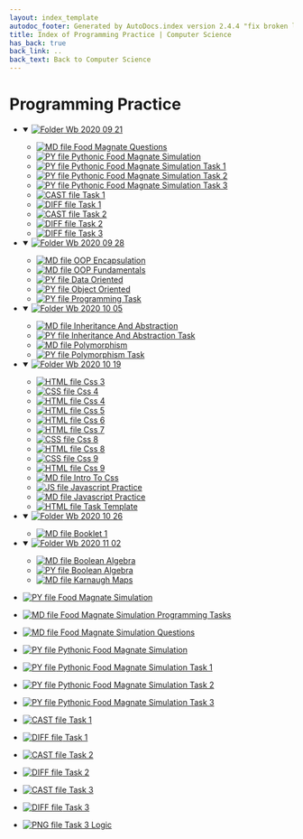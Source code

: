 ```yaml
---
layout: index_template
autodoc_footer: Generated by AutoDocs.index version 2.4.4 "fix broken link for 'C' filetype" ⓒ Starwort, 2020
title: Index of Programming Practice | Computer Science
has_back: true
back_link: ..
back_text: Back to Computer Science
---
```


# **Programming Practice**

- <details open><summary><a href='./wb_2020_09_21'><img title='Folder' src='https://starwort.github.io/computer-science/icon-folder.png'> Wb 2020 09 21</a></summary>

  - [![MD file](https://img.icons8.com/windows/512/03dac6/regular-document.png) Food Magnate Questions](./wb_2020_09_21/food_magnate_questions.html)
  - [![PY file](https://img.icons8.com/windows/512/03dac6/py.png) Pythonic Food Magnate Simulation](./wb_2020_09_21/pythonic_food_magnate_simulation.py)
  - [![PY file](https://img.icons8.com/windows/512/03dac6/py.png) Pythonic Food Magnate Simulation Task 1](./wb_2020_09_21/pythonic_food_magnate_simulation_task_1.py)
  - [![PY file](https://img.icons8.com/windows/512/03dac6/py.png) Pythonic Food Magnate Simulation Task 2](./wb_2020_09_21/pythonic_food_magnate_simulation_task_2.py)
  - [![PY file](https://img.icons8.com/windows/512/03dac6/py.png) Pythonic Food Magnate Simulation Task 3](./wb_2020_09_21/pythonic_food_magnate_simulation_task_3.py)
  - [![CAST file](https://img.icons8.com/windows/512/03dac6/important-file.png) Task 1](./wb_2020_09_21/task_1.cast)
  - [![DIFF file](https://img.icons8.com/windows/512/03dac6/important-file.png) Task 1](./wb_2020_09_21/task_1.diff)
  - [![CAST file](https://img.icons8.com/windows/512/03dac6/important-file.png) Task 2](./wb_2020_09_21/task_2.cast)
  - [![DIFF file](https://img.icons8.com/windows/512/03dac6/important-file.png) Task 2](./wb_2020_09_21/task_2.diff)
  - [![DIFF file](https://img.icons8.com/windows/512/03dac6/important-file.png) Task 3](./wb_2020_09_21/task_3.diff)

  </details>
- <details open><summary><a href='./wb_2020_09_28'><img title='Folder' src='https://starwort.github.io/computer-science/icon-folder.png'> Wb 2020 09 28</a></summary>

  - [![MD file](https://img.icons8.com/windows/512/03dac6/regular-document.png) OOP Encapsulation](./wb_2020_09_28/OOP_encapsulation.html)
  - [![MD file](https://img.icons8.com/windows/512/03dac6/regular-document.png) OOP Fundamentals](./wb_2020_09_28/OOP_fundamentals.html)
  - [![PY file](https://img.icons8.com/windows/512/03dac6/py.png) Data Oriented](./wb_2020_09_28/data_oriented.py)
  - [![PY file](https://img.icons8.com/windows/512/03dac6/py.png) Object Oriented](./wb_2020_09_28/object_oriented.py)
  - [![PY file](https://img.icons8.com/windows/512/03dac6/py.png) Programming Task](./wb_2020_09_28/programming_task.py)

  </details>
- <details open><summary><a href='./wb_2020_10_05'><img title='Folder' src='https://starwort.github.io/computer-science/icon-folder.png'> Wb 2020 10 05</a></summary>

  - [![MD file](https://img.icons8.com/windows/512/03dac6/regular-document.png) Inheritance And Abstraction](./wb_2020_10_05/inheritance_and_abstraction.html)
  - [![PY file](https://img.icons8.com/windows/512/03dac6/py.png) Inheritance And Abstraction Task](./wb_2020_10_05/inheritance_and_abstraction_task.py)
  - [![MD file](https://img.icons8.com/windows/512/03dac6/regular-document.png) Polymorphism](./wb_2020_10_05/polymorphism.html)
  - [![PY file](https://img.icons8.com/windows/512/03dac6/py.png) Polymorphism Task](./wb_2020_10_05/polymorphism_task.py)

  </details>
- <details open><summary><a href='./wb_2020_10_19'><img title='Folder' src='https://starwort.github.io/computer-science/icon-folder.png'> Wb 2020 10 19</a></summary>

  - [![HTML file](https://img.icons8.com/windows/512/03dac6/regular-document.png) Css 3](./wb_2020_10_19/css_3.html)
  - [![CSS file](https://img.icons8.com/windows/512/03dac6/css.png) Css 4](./wb_2020_10_19/css_4.css)
  - [![HTML file](https://img.icons8.com/windows/512/03dac6/regular-document.png) Css 4](./wb_2020_10_19/css_4.html)
  - [![HTML file](https://img.icons8.com/windows/512/03dac6/regular-document.png) Css 5](./wb_2020_10_19/css_5.html)
  - [![HTML file](https://img.icons8.com/windows/512/03dac6/regular-document.png) Css 6](./wb_2020_10_19/css_6.html)
  - [![HTML file](https://img.icons8.com/windows/512/03dac6/regular-document.png) Css 7](./wb_2020_10_19/css_7.html)
  - [![CSS file](https://img.icons8.com/windows/512/03dac6/css.png) Css 8](./wb_2020_10_19/css_8.css)
  - [![HTML file](https://img.icons8.com/windows/512/03dac6/regular-document.png) Css 8](./wb_2020_10_19/css_8.html)
  - [![CSS file](https://img.icons8.com/windows/512/03dac6/css.png) Css 9](./wb_2020_10_19/css_9.css)
  - [![HTML file](https://img.icons8.com/windows/512/03dac6/regular-document.png) Css 9](./wb_2020_10_19/css_9.html)
  - [![MD file](https://img.icons8.com/windows/512/03dac6/regular-document.png) Intro To Css](./wb_2020_10_19/intro_to_css.html)
  - [![JS file](https://img.icons8.com/windows/512/03dac6/js.png) Javascript Practice](./wb_2020_10_19/javascript_practice.js)
  - [![MD file](https://img.icons8.com/windows/512/03dac6/regular-document.png) Javascript Practice](./wb_2020_10_19/javascript_practice.html)
  - [![HTML file](https://img.icons8.com/windows/512/03dac6/regular-document.png) Task Template](./wb_2020_10_19/task_template.html)

  </details>
- <details open><summary><a href='./wb_2020_10_26'><img title='Folder' src='https://starwort.github.io/computer-science/icon-folder.png'> Wb 2020 10 26</a></summary>

  - [![MD file](https://img.icons8.com/windows/512/03dac6/regular-document.png) Booklet 1](./wb_2020_10_26/booklet_1.html)

  </details>
- <details open><summary><a href='./wb_2020_11_02'><img title='Folder' src='https://starwort.github.io/computer-science/icon-folder.png'> Wb 2020 11 02</a></summary>

  - [![MD file](https://img.icons8.com/windows/512/03dac6/regular-document.png) Boolean Algebra](./wb_2020_11_02/boolean_algebra.html)
  - [![PY file](https://img.icons8.com/windows/512/03dac6/py.png) Boolean Algebra](./wb_2020_11_02/boolean_algebra.py)
  - [![MD file](https://img.icons8.com/windows/512/03dac6/regular-document.png) Karnaugh Maps](./wb_2020_11_02/karnaugh_maps.html)

  </details>
- [![PY file](https://img.icons8.com/windows/512/03dac6/py.png) Food Magnate Simulation](./food_magnate_simulation.py)
- [![MD file](https://img.icons8.com/windows/512/03dac6/regular-document.png) Food Magnate Simulation Programming Tasks](./food_magnate_simulation_programming_tasks.html)
- [![MD file](https://img.icons8.com/windows/512/03dac6/regular-document.png) Food Magnate Simulation Questions](./food_magnate_simulation_questions.html)
- [![PY file](https://img.icons8.com/windows/512/03dac6/py.png) Pythonic Food Magnate Simulation](./pythonic_food_magnate_simulation.py)
- [![PY file](https://img.icons8.com/windows/512/03dac6/py.png) Pythonic Food Magnate Simulation Task 1](./pythonic_food_magnate_simulation_task_1.py)
- [![PY file](https://img.icons8.com/windows/512/03dac6/py.png) Pythonic Food Magnate Simulation Task 2](./pythonic_food_magnate_simulation_task_2.py)
- [![PY file](https://img.icons8.com/windows/512/03dac6/py.png) Pythonic Food Magnate Simulation Task 3](./pythonic_food_magnate_simulation_task_3.py)
- [![CAST file](https://img.icons8.com/windows/512/03dac6/important-file.png) Task 1](./task_1.cast)
- [![DIFF file](https://img.icons8.com/windows/512/03dac6/important-file.png) Task 1](./task_1.diff)
- [![CAST file](https://img.icons8.com/windows/512/03dac6/important-file.png) Task 2](./task_2.cast)
- [![DIFF file](https://img.icons8.com/windows/512/03dac6/important-file.png) Task 2](./task_2.diff)
- [![CAST file](https://img.icons8.com/windows/512/03dac6/important-file.png) Task 3](./task_3.cast)
- [![DIFF file](https://img.icons8.com/windows/512/03dac6/important-file.png) Task 3](./task_3.diff)
- [![PNG file](https://img.icons8.com/windows/512/03dac6/image-document.png) Task 3 Logic](./task_3_logic.png)
